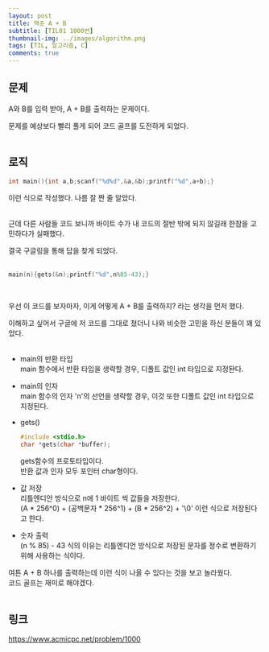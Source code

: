 ```yaml
---
layout: post
title: 백준 A + B
subtitle: [TIL01 1000번]
thumbnail-img: ../images/algorithm.png
tags: [TIL, 알고리즘, C]
comments: true
---
```

## 문제  

A와 B를 입력 받아, A + B를 출력하는 문제이다.  

문제를 예상보다 빨리 풀게 되어 코드 골프를 도전하게 되었다.  
<br>

## 로직
```c
int main(){int a,b;scanf("%d%d",&a,&b);printf("%d",a+b);}
```  
이런 식으로 작성했다. 나름 잘 짠 줄 알았다.  
<br>

근데 다른 사람들 코드 보니까 바이트 수가 내 코드의 절반 밖에 되지 않길래 한참을 고민하다가 실패했다.  

결국 구글링을 통해 답을 찾게 되었다.  
<br>

```c
main(n){gets(&n);printf("%d",n%85-43);}
```  
<br>

우선 이 코드를 보자마자, 이게 어떻게 A + B를 출력하지? 라는 생각을 먼저 했다.  

이해하고 싶어서 구글에 저 코드를 그대로 쳤더니 나와 비슷한 고민을 하신 분들이 꽤 있었다.  
<br>

- main의 반환 타입  
	main 함수에서 반환 타입을 생략할 경우, 디폴트 값인 int 타입으로 지정돤다.  

- main의 인자  
	main 함수의 인자 'n'의 선언을 생략할 경우, 이것 또한 디폴트 값인 int 타입으로 지정된다.  

- gets()  
	```c
	#include <stdio.h>
	char *gets(char *buffer);
	```  
	gets함수의 프로토타입이다.  
	반환 값과 인자 모두 포인터 char형이다.  

- 값 저장  
	리틀엔디안 방식으로 n에 1 바이트 씩 값들을 저장한다.  
	(A * 256^0) + (공백문자 * 256^1) + (B * 256^2) + '\0' 이런 식으로 저장된다고 한다.  

- 숫자 출력  
	(n % 85) - 43 식의 이유는 리틀엔디언 방식으로 저장된 문자를 정수로 변환하기 위해 사용하는 식이다.  

여튼 A + B 하나를 출력하는데 이런 식이 나올 수 있다는 것을 보고 놀라웠다.  
코드 골프는 재미로 해야겠다.  
<br>

## 링크

https://www.acmicpc.net/problem/1000